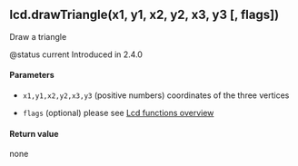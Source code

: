 <!-- This file was generated by the script. Do not edit it, any changes will be lost! -->

## lcd.drawTriangle(x1, y1, x2, y2, x3, y3 [, flags])



Draw a triangle

@status current Introduced in 2.4.0


#### Parameters

* `x1,y1,x2,y2,x3,y3` (positive numbers) coordinates of the three vertices

* `flags` (optional) please see [Lcd functions overview](../lcd-functions-less-than-greater-than-luadoc-begin-lcd/lcd_functions-overview.html)



#### Return value

none

